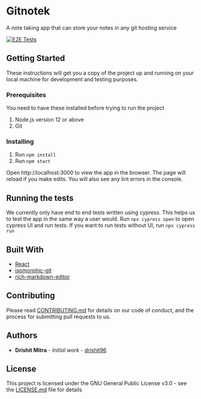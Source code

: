 # Gitnotek

A note taking app that can store your notes in any git hosting service

[![E2E Tests](https://github.com/drishit96/gitnotek/actions/workflows/e2-tests.yml/badge.svg?branch=main)](https://github.com/drishit96/gitnotek/actions/workflows/e2-tests.yml)

## Getting Started

These instructions will get you a copy of the project up and running on your local machine for development and testing purposes.

### Prerequisites

You need to have these installed before trying to run the project
1. Node.js version 12 or above
2. Git

### Installing

1. Run `npm install`
2. Run `npm start`

Open http://localhost:3000 to view the app in the browser.
The page will reload if you make edits. You will also see any lint errors in the console.

## Running the tests

We currently only have end to end tests written using cypress. This helps us to test the app in the same way a user would.
Run `npx cypress open` to open cypress UI and run tests.
If you want to run tests without UI, run `npx cypress run`

## Built With

* [React](https://reactjs.org/)
* [isomorphic-git](https://isomorphic-git.org/)
* [rich-markdown-editor](https://github.com/outline/rich-markdown-editor/)

## Contributing

Please read [CONTRIBUTING.md](CONTRIBUTING.md) for details on our code of conduct, and the process for submitting pull requests to us.

## Authors

* **Drishit Mitra** - *Initial work* - [drishit96](https://github.com/drishit96)

## License

This project is licensed under the GNU General Public License v3.0 - see the [LICENSE.md](LICENSE.md) file for details
